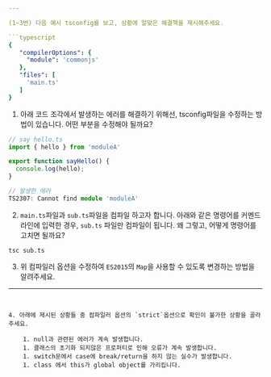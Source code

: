 ```yaml
---

(1~3번) 다음 예시 tsconfig를 보고, 상황에 알맞은 해결책을 제시해주세요.

```typescript
{
   "compilerOptions": {
     "module": 'commonjs'
   },
   "files": [
     'main.ts'
   ]
}
```

1. 아래 코드 조각에서 발생하는 에러를 해결하기 위해선, tsconfig파일을 수정하는 방법이 있습니다. 어떤 부분을 수정해야 될까요?

```typescript
// say hello.ts
import { hello } from 'moduleA'

export function sayHello() {
  console.log(hello);
}

// 발생한 에러
TS2307: Cannot find module 'moduleA'
```

2. `main.ts`파일과 `sub.ts`파일을 컴파일 하고자 합니다. 아래와 같은 명령어를 커멘드라인에 입력한 경우, `sub.ts` 파일만 컴파일이 됩니다. 왜 그렇고, 어떻게 명령어를 고치면 될까요?
```shell
tsc sub.ts
```

3. 위 컴파일러 옵션을 수정하여 `ES2015`의 `Map`을 사용할 수 있도록 변경하는 방법을 알려주세요.

---
```


4. 아래에 제시된 상황들 중 컴파일러 옵션의 `strict`옵션으로 확인이 불가한 상황을 골라주세요.

    1. null과 관련된 에러가 계속 발생합니다.
    1. 클래스의 초기화 되지않은 프로퍼티로 인해 오류가 계속 발생합니다.
    1. switch문에서 case에 break/return을 하지 않는 실수가 발생합니다.
    1. class 에서 this가 global object를 가리킵니다.
